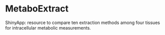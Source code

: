 # MetaboExtract
ShinyApp: resource to compare ten extraction methods among four tissues for intracellular metabolic measurements.
